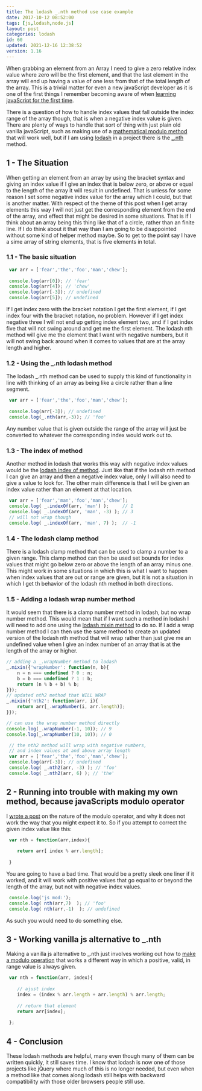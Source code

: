 ```yaml
---
title: The lodash _.nth method use case example
date: 2017-10-12 08:52:00
tags: [js,lodash,node.js]
layout: post
categories: lodash
id: 60
updated: 2021-12-16 12:38:52
version: 1.16
---
```


When grabbing an element from an Array I need to give a zero relative index value where zero will be the first element, and that the last element in the array will end up having a value of one less from that of the total length of the array. This is a trivial matter for even a new javaScript developer as it is one of the first things I remember becoming aware of when [learning javaScript for the first time](/2018/11/27/js-getting-started/). 

There is a question of how to handle index values that fall outside the index range of the array though, that is when a negative index value is given. There are plenty of ways to handle that sort of thing with just plain old vanilla javaScript, such as making use of a [mathematical modulo method](https://en.wikipedia.org/wiki/Modulo_operation#Common_pitfalls) that will work well, but if I am using  [lodash](https://lodash.com/) in a project there is the [\_.nth](https://lodash.com/docs/4.17.4#nth) method.

<!-- more -->

## 1 - The Situation

When getting an element from an array by using the bracket syntax and giving an index value if I give an index that is below zero, or above or equal to the length of the array it will result in undefined. That is unless for some reason I set some negative index value for the array which I could, but that is another matter. With respect of the theme of this post when I get array elements this way I will not just get the corresponding element from the end of the array, and effect that might be desired in some situations.
That is if I think about an array being this thing like that of a circle, rather than an finite line. If I do think about it that way than I am going to be disappointed without some kind of helper method maybe. So to get to the point say I have a sime array of string elements, that is five elements in total.

### 1.1 - The basic situation

```js
 var arr = ['fear','the','foo','man','chew'];
 
 console.log(arr[0]); // 'fear'
 console.log(arr[4]); // 'chew'
 console.log(arr[-3]); // undefined
 console.log(arr[5]); // undefined
```

If I get index zero with the bracket notation I get the first element, if I get index four with the bracket notation, no problem. However if I get index negative three I will not end up getting index element two, and if I get index five that will not swing around and get me the first element. The lodash nth method will give me the element that I want with negative numbers, but it will not swing back around when it comes to values that are at the array length and higher.

### 1.2 - Using the \_.nth lodash method

The lodash \_.nth method can be used to supply this kind of functionality in line with thinking of an array as being like a circle rather than a line segment.

```js
 var arr = ['fear','the','foo','man','chew'];
 
 console.log(arr[-3]); // undefined
 console.log(_.nth(arr,-3)); // 'foo'
```

Any number value that is given outside the range of the array will just be converted to whatever the corresponding index would work out to.

### 1.3 - The index of method

Another method in lodash that works this way with negative index values would be the [lodash index of method](/2019/06/26/lodash_indexof/). Just like that if the lodash nth method I can give an array and then a negative index value, only I will also need to give a value to look for. The other main difference is that I will be given an index value rather than an element at that location.

```js
 var arr = ['fear','man','foo','man','chew'];
 console.log( _.indexOf(arr, 'man') );     // 1
 console.log( _.indexOf(arr, 'man', -3) ); // 3
 // will not wrap though
 console.log( _.indexOf(arr, 'man', 7) );  // -1
```

### 1.4 - The lodash clamp method

There is a lodash clamp method that can be used to clamp a number to a given range. This clamp method can then be used set bounds for index values that might go below zero or above the length of an array minus one. This might work in some situations in which this is what I want to happen when index values that are out or range are given, but it is not a situation in which I get th behavior of the lodash nth method in both directions.

### 1.5 - Adding a lodash wrap number method

It would seem that there is a clamp number method in lodash, but no wrap number method. This would mean that if I want such a method in lodash I will need to add one using the [lodash mixin method](/2018/01/31/lodash_mixin/) to do so. If I add a wrap number method I can then use the same method to create an updated version of the lodash nth method that will wrap rather than just give me an undefined value when I give an index number of an array that is at the length of the array or higher.

```js
// adding a _.wrapNumber method to lodash
_.mixin({'wrapNumber': function(n, b){
    n = n === undefined ? 0 : n;
    b = b === undefined ? 1 : b;
    return (n % b + b) % b;
}});
// updated nth2 method that WILL WRAP
_.mixin({'nth2': function(arr, i){
    return arr[_.wrapNumber(i, arr.length)];
}});

// can use the wrap number method directly
console.log(_.wrapNumber(-1, 10)); // 9
console.log(_.wrapNumber(10, 10)); // 0

 // the nth2 method will wrap with negative numbers, 
 // and index values at and above array length
 var arr = ['fear','the','foo','man','chew'];
 console.log(arr[-3]); // undefined
 console.log( _.nth2(arr, -3) ); // 'foo'
 console.log( _.nth2(arr, 6) ); // 'the'
```

## 2 - Running into trouble with making my own method, because javaScripts modulo operator

I [wrote a post](/2017/09/02/js-whats-wrong-with-modulo/) on the nature of the modulo operator, and why it does not work the way that you might expect it to. So if you attempt to correct the given index value like this:

```js
 var nth = function(arr,index){
 
    return arr[ index % arr.length];
 
 }
```

You are going to have a bad time. That would be a pretty sleek one liner if it worked, and it will work with positive values that go equal to or beyond the length of the array, but not with negative index values.

```js
 console.log('js mod:');
 console.log( nth(arr,7)  ); // 'foo'
 console.log( nth(arr,-1)  ); // undefined
```

As such you would need to do something else.

## 3 - Working vanilla js alternative to \_.nth

Making a vanilla js alternative to \_.nth just involves working out how to [make a modulo operation](/2017/09/02/js-whats-wrong-with-modulo/) that works a different way in which a positive, valid, in range value is always given.

```js
 var nth = function(arr, index){
 
    // ajust index
    index = (index % arr.length + arr.length) % arr.length;
 
    // return that element
    return arr[index];
 
 };
```

## 4 - Conclusion

These lodash methods are helpful, many even though many of them can be written quickly, it still saves time. I know that lodash is now one of those projects like jQuery where much of this is no longer needed, but even when a method like that comes along lodash still helps with backward compatibility with those older browsers people still use.
